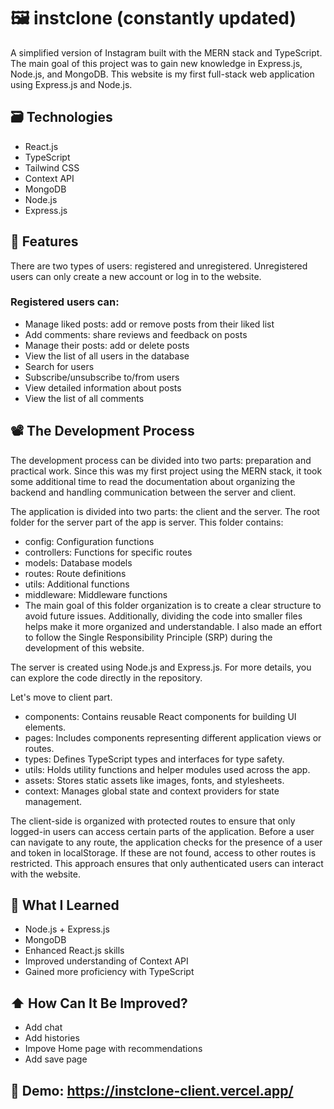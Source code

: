 # 🖼️ instclone (constantly updated)
A simplified version of Instagram built with the MERN stack and TypeScript. The main goal of this project was to gain new knowledge in Express.js, Node.js, and MongoDB. This website is my first full-stack web application using Express.js and Node.js. 

## 🗃️ Technologies
- React.js
- TypeScript
- Tailwind CSS
- Context API
- MongoDB
- Node.js
- Express.js


## 🤙 Features
There are two types of users: registered and unregistered. Unregistered users can only create a new account or log in to the website.

### Registered users can:

- Manage liked posts: add or remove posts from their liked list
- Add comments: share reviews and feedback on posts
- Manage their posts: add or delete posts
- View the list of all users in the database
- Search for users
- Subscribe/unsubscribe to/from users
- View detailed information about posts
- View the list of all comments

## 📽️ The Development Process

The development process can be divided into two parts: preparation and practical work. Since this was my first project using the MERN stack, it took some additional time to read the documentation about organizing the backend and handling communication between the server and client.

The application is divided into two parts: the client and the server. The root folder for the server part of the app is server. This folder contains:

- config: Configuration functions
- controllers: Functions for specific routes
- models: Database models
- routes: Route definitions
- utils: Additional functions
- middleware: Middleware functions
- The main goal of this folder organization is to create a clear structure to avoid future issues. Additionally, dividing the code into smaller files helps make it more organized and understandable. I also made an effort to follow the Single Responsibility Principle (SRP) during the development of this website.

The server is created using Node.js and Express.js. For more details, you can explore the code directly in the repository.

Let's move to client part.

- components: Contains reusable React components for building UI elements.
- pages: Includes components representing different application views or routes.
- types: Defines TypeScript types and interfaces for type safety.
- utils: Holds utility functions and helper modules used across the app.
- assets: Stores static assets like images, fonts, and stylesheets.
- context: Manages global state and context providers for state management.

The client-side is organized with protected routes to ensure that only logged-in users can access certain parts of the application. Before a user can navigate to any route, the application checks for the presence of a user and token in localStorage. If these are not found, access to other routes is restricted. This approach ensures that only authenticated users can interact with the website.


## 🧠 What I Learned

- Node.js + Express.js
- MongoDB
- Enhanced React.js skills
- Improved understanding of Context API
- Gained more proficiency with TypeScript
  
## ⬆️ How Can It Be Improved?
- Add chat
- Add histories
- Impove Home page with recommendations
- Add save page
  
## 🎥 Demo: https://instclone-client.vercel.app/
